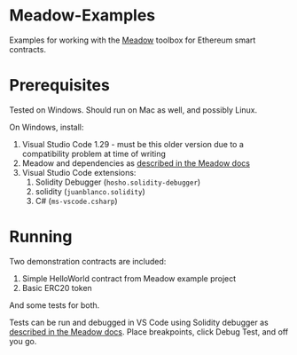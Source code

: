 # Meadow-Examples

Examples for working with the [Meadow](https://github.com/MeadowSuite/Meadow) toolbox for Ethereum smart contracts.


# Prerequisites

Tested on Windows. Should run on Mac as well, and possibly Linux.

On Windows, install:

1. Visual Studio Code 1.29 - must be this older version due to a compatibility problem at time of writing
1. Meadow and dependencies as [described in the Meadow docs](https://github.com/MeadowSuite/Meadow)
1. Visual Studio Code extensions:
    1. Solidity Debugger (`hosho.solidity-debugger`)
    1. solidity (`juanblanco.solidity`)
    1. C# (`ms-vscode.csharp`)
    
# Running

Two demonstration contracts are included:

1. Simple HelloWorld contract from Meadow example project
1. Basic ERC20 token

And some tests for both.

Tests can be run and debugged in VS Code using Solidity debugger as [described in the Meadow docs](https://github.com/MeadowSuite/Meadow/wiki/Using-the-VSCode-Solidity-Debugger). Place breakpoints, click Debug Test, and off you go.
